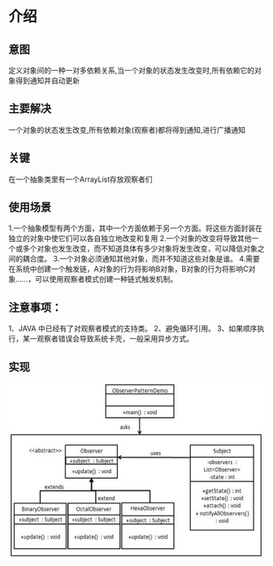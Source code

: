 # 介绍
## 意图
定义对象间的一种一对多依赖关系,当一个对象的状态发生改变时,所有依赖它的对象得到通知并自动更新

## 主要解决
一个对象的状态发生改变,所有依赖对象(观察者)都将得到通知,进行广播通知

## 关键
在一个抽象类里有一个ArrayList存放观察者们

## 使用场景
1.一个抽象模型有两个方面，其中一个方面依赖于另一个方面。将这些方面封装在独立的对象中使它们可以各自独立地改变和复用
2.一个对象的改变将导致其他一个或多个对象也发生改变，而不知道具体有多少对象将发生改变，可以降低对象之间的耦合度。
3.一个对象必须通知其他对象，而并不知道这些对象是谁。
4.需要在系统中创建一个触发链，A对象的行为将影响B对象，B对象的行为将影响C对象……，可以使用观察者模式创建一种链式触发机制。

## 注意事项： 
1、JAVA 中已经有了对观察者模式的支持类。 
2、避免循环引用。 
3、如果顺序执行，某一观察者错误会导致系统卡壳，一般采用异步方式。

## 实现
![img.png](img.png)